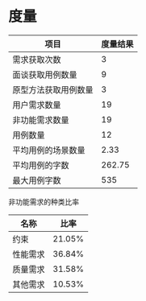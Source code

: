 # 度量

| 项目                 | 度量结果 |
| -------------------- | -------- |
| 需求获取次数         | 3        |
| 面谈获取用例数量     | 9        |
| 原型方法获取用例数量 | 3        |
| 用户需求数量         | 19       |
| 非功能需求数量       | 19       |
| 用例数量             | 12       |
| 平均用例的场景数量   | 2.33     |
| 平均用例的字数       | 262.75   |
| 最大用例字数         | 535      |

非功能需求的种类比率

| 名称     | 比率   |
| -------- | ------ |
| 约束     | 21.05% |
| 性能需求 | 36.84% |
| 质量需求 | 31.58% |
| 其他需求 | 10.53% |

